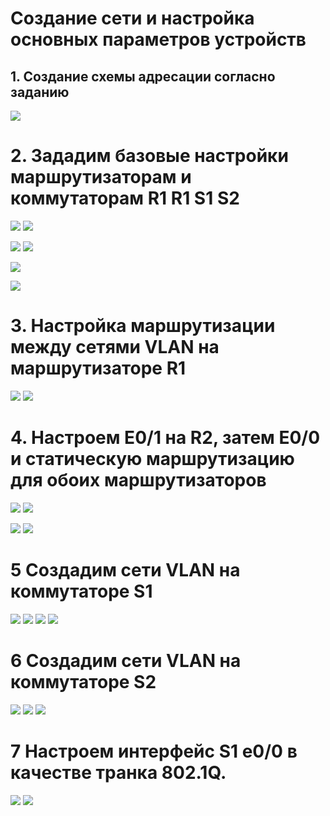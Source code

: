 # Создание сети и настройка основных параметров устройств
## 1. Создание схемы адресации согласно заданию 

![](https://github.com/iGORnetwork/-Configuring-DHCPv4/blob/main/image/Screenshot_14.png)

# 2. Зададим базовые настройки маршрутизаторам и коммутаторам R1 R1 S1 S2

![](https://github.com/iGORnetwork/-Configuring-DHCPv4/blob/main/image/Screenshot_1.png)
![](https://github.com/iGORnetwork/-Configuring-DHCPv4/blob/main/image/Screenshot_2.png)

![](https://github.com/iGORnetwork/-Configuring-DHCPv4/blob/main/image/Screenshot_3.png)
![](https://github.com/iGORnetwork/-Configuring-DHCPv4/blob/main/image/Screenshot_4.png)

![](https://github.com/iGORnetwork/-Configuring-DHCPv4/blob/main/image/Screenshot_5.png)

![](https://github.com/iGORnetwork/-Configuring-DHCPv4/blob/main/image/Screenshot_6.png)

# 3. Настройка маршрутизации между сетями VLAN на маршрутизаторе R1

![](https://github.com/iGORnetwork/-Configuring-DHCPv4/blob/main/image/Screenshot_8.png)
![](https://github.com/iGORnetwork/-Configuring-DHCPv4/blob/main/image/Screenshot_9.png)

# 4. Настроем E0/1 на R2, затем E0/0 и статическую маршрутизацию для обоих маршрутизаторов

![](https://github.com/iGORnetwork/-Configuring-DHCPv4/blob/main/image/Screenshot_10.png)
![](https://github.com/iGORnetwork/-Configuring-DHCPv4/blob/main/image/Screenshot_11.png)

![](https://github.com/iGORnetwork/-Configuring-DHCPv4/blob/main/image/Screenshot_12.png)
![](https://github.com/iGORnetwork/-Configuring-DHCPv4/blob/main/image/Screenshot_13.png)

# 5 Создадим сети VLAN на коммутаторе S1

![](https://github.com/iGORnetwork/-Configuring-DHCPv4/blob/main/image/Screenshot_15.png)
![](https://github.com/iGORnetwork/-Configuring-DHCPv4/blob/main/image/Screenshot_16.png)
![](https://github.com/iGORnetwork/-Configuring-DHCPv4/blob/main/image/Screenshot_17.png)
![](https://github.com/iGORnetwork/-Configuring-DHCPv4/blob/main/image/Screenshot_18.png)

# 6 Создадим сети VLAN на коммутаторе S2

![](https://github.com/iGORnetwork/-Configuring-DHCPv4/blob/main/image/Screenshot_19.png)
![](https://github.com/iGORnetwork/-Configuring-DHCPv4/blob/main/image/Screenshot_20.png)
![](https://github.com/iGORnetwork/-Configuring-DHCPv4/blob/main/image/Screenshot_21.png)

# 7 Настроем интерфейс S1 e0/0 в качестве транка 802.1Q.

![](https://github.com/iGORnetwork/-Configuring-DHCPv4/blob/main/image/Screenshot_22.png)
![](https://github.com/iGORnetwork/-Configuring-DHCPv4/blob/main/image/Screenshot_23.png)





